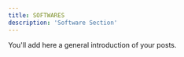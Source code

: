 ```yaml
---
title: SOFTWARES
description: 'Software Section'
---
```


You'll add here a general introduction of your posts.
